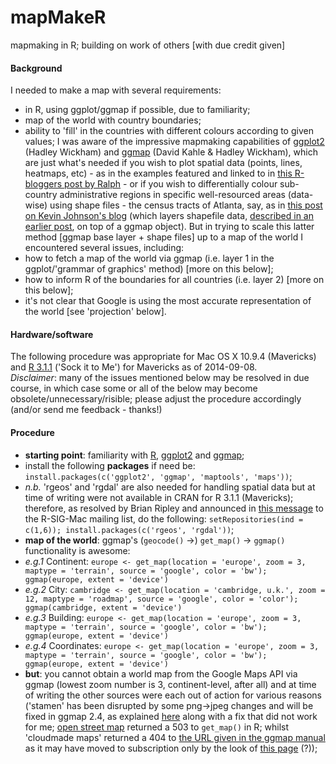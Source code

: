 mapMakeR
========

mapmaking in R; building on work of others [with due credit given]

#### Background
I needed to make a map with several requirements:
  - in R, using ggplot/ggmap if possible, due to familiarity;
  - map of the world with country boundaries;
  - ability to 'fill' in the countries with different colours according to given values;
I was aware of the impressive mapmaking capabilities of [ggplot2](http://ggplot2.org/) (Hadley Wickham) and [ggmap](https://sites.google.com/site/davidkahle/ggmap) (David Kahle & Hadley Wickham), which are just what's needed if you wish to plot spatial data (points, lines, heatmaps, etc) - as in the examples featured and linked to in [this R-bloggers post by Ralph](http://www.r-bloggers.com/google-maps-and-ggmap/) - or if you wish to differentially colour sub-country administrative regions in specific well-resourced areas (data-wise) using shape files - the census tracts of Atlanta, say, as in [this post on Kevin Johnson's blog](http://www.kevjohnson.org/making-maps-in-r-part-2/) (which layers shapefile data, [described in an earlier post](http://www.kevjohnson.org/making-maps-in-r/), on top of a ggmap object). But in trying to scale this latter method [ggmap base layer + shape files] up to a map of the world I encountered several issues, including:  
  - how to fetch a map of the world via ggmap (i.e. layer 1 in the ggplot/'grammar of graphics' method) [more on this below];  
  - how to inform R of the boundaries for all countries (i.e. layer 2) [more on this below];  
  - it's not clear that Google is using the most accurate representation of the world [see 'projection' below].
  

#### Hardware/software
The following procedure was appropriate for Mac OS X 10.9.4 (Mavericks) and [R 3.1.1](http://cran.r-project.org/bin/macosx/) ('Sock it to Me') for Mavericks as of 2014-09-08.  
_Disclaimer_: many of the issues mentioned below may be resolved in due course, in which case some or all of the below may become obsolete/unnecessary/risible; please adjust the procedure accordingly (and/or send me feedback - thanks!)


#### Procedure
  - **starting point**: familiarity with [R](http://cran.r-project.org/), [ggplot2](http://ggplot2.org/) and [ggmap](https://sites.google.com/site/davidkahle/ggmap);
  - install the following **packages** if need be: `install.packages(c('ggplot2', 'ggmap', 'maptools', 'maps'))`;
  - _n.b._ 'rgeos' and 'rgdal' are also needed for handling spatial data but at time of writing were not available in CRAN for R 3.1.1 (Mavericks); therefore, as resolved by Brian Ripley and announced in [this message](https://stat.ethz.ch/pipermail/r-sig-mac/2014-May/010874.html) to the R-SIG-Mac mailing list, do the following: `setRepositories(ind = c(1,6)); install.packages(c('rgeos', 'rgdal'))`;
  - **map of the world**: ggmap's (`geocode()` ->) `get_map()` -> `ggmap()` functionality is awesome:
  - _e.g.1_ Continent: `europe <- get_map(location = 'europe', zoom = 3, maptype = 'terrain', source = 'google', color = 'bw'); ggmap(europe, extent = 'device')`
  - _e.g.2_ City: `cambridge <- get_map(location = 'cambridge, u.k.', zoom = 12, maptype = 'roadmap', source = 'google', color = 'color'); ggmap(cambridge, extent = 'device')`
  - _e.g.3_ Building: `europe <- get_map(location = 'europe', zoom = 3, maptype = 'terrain', source = 'google', color = 'bw'); ggmap(europe, extent = 'device')`
  - _e.g.4_ Coordinates: `europe <- get_map(location = 'europe', zoom = 3, maptype = 'terrain', source = 'google', color = 'bw'); ggmap(europe, extent = 'device')`
  - **but**: you cannot obtain a world map from the Google Maps API via ggmap (lowest zoom number is 3, continent-level, after all) and at time of writing the other sources were each out of action for various reasons ('stamen' has been disrupted by some png->jpeg changes and will be fixed in ggmap 2.4, as explained [here](http://stackoverflow.com/questions/23488022/ggmap-stamen-watercolor-png-error) along with a fix that did not work for me; [open street map](http://openstreetmapdata.com/) returned a 503 to `get_map()` in R; whilst 'cloudmade maps' returned a 404 to [the URL given in the ggmap manual](http://maps.cloudmade.com) as it may have moved to subscription only by the look of [this page](http://cloudmade.com/solutions/portals) (?));
